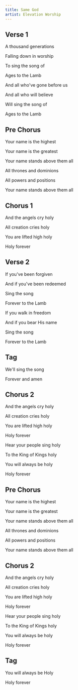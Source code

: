```yaml
---
title: Same God
artist: Elevation Worship
---
```


## Verse 1

A thousand generations

Falling down in worship

To sing the song of

Ages to the Lamb

And all who've gone before us

And all who will believe

Will sing the song of

Ages to the Lamb

## Pre Chorus

Your name is the highest

Your name is the greatest

Your name stands above them all

All thrones and dominions

All powers and positions

Your name stands above them all

## Chorus 1

And the angels cry holy

All creation cries holy

You are lifted high holy

Holy forever

## Verse 2

If you've been forgiven

And if you've been redeemed

Sing the song

Forever to the Lamb

If you walk in freedom

And if you bear His name

Sing the song

Forever to the Lamb

## Tag

We'll sing the song

Forever and amen

## Chorus 2

And the angels cry holy

All creation cries holy

You are lifted high holy

Holy forever

Hear your people sing holy

To the King of Kings holy

You will always be holy

Holy forever

## Pre Chorus

Your name is the highest

Your name is the greatest

Your name stands above them all

All thrones and dominions

All powers and positions

Your name stands above them all

## Chorus 2

And the angels cry holy

All creation cries holy

You are lifted high holy

Holy forever

Hear your people sing holy

To the King of Kings holy

You will always be holy

Holy forever

## Tag

You will always be Holy

Holy forever